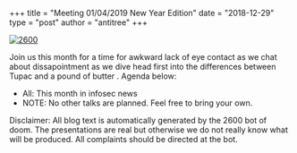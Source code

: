 +++
title =  "Meeting 01/04/2019 New Year Edition"
date = "2018-12-29"
type = "post"
author = "antitree"
+++

[![2600](/images/2600_newyear.png)](/images/2600_newyear.png)

Join us this month for a time for awkward lack of eye contact as we chat
about dissapointment as we dive head first into the differences between
Tupac and a pound of butter . Agenda below:

* All: This month in infosec news
* NOTE: No other talks are planned. Feel free to bring your own. 

Disclaimer: All blog text is automatically generated by the 2600 bot of doom. The presentations are real but otherwise we do not really know what will be produced. All complaints should be directed at the bot.

